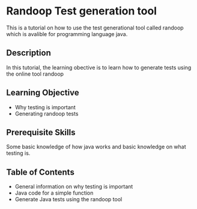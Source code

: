 # Randoop Test generation tool
This is a tutorial on how to use the test generational tool called randoop which is avalible for programming language java.

## Description
In this tutorial, the learning obective is to learn how to generate tests using the online tool randoop
## Learning Objective
- Why testing is important
- Generating randoop tests

## Prerequisite Skills
Some basic knowledge of how java works and basic knowledge on what testing is.

## Table of Contents
- General information on why testing is important
- Java code for a simple function
- Generate Java tests using the randoop tool


